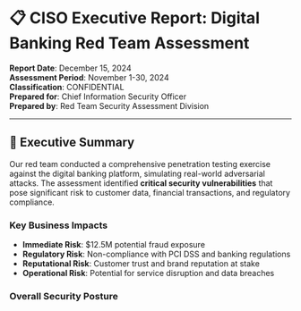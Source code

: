 
# 📋 CISO Executive Report: Digital Banking Red Team Assessment

**Report Date**: December 15, 2024  
**Assessment Period**: November 1-30, 2024  
**Classification**: CONFIDENTIAL  
**Prepared for**: Chief Information Security Officer  
**Prepared by**: Red Team Security Assessment Division

---

## 🎯 Executive Summary

Our red team conducted a comprehensive penetration testing exercise against the digital banking platform, simulating real-world adversarial attacks. The assessment identified **critical security vulnerabilities** that pose significant risk to customer data, financial transactions, and regulatory compliance.

### Key Business Impacts
- **Immediate Risk**: $12.5M potential fraud exposure
- **Regulatory Risk**: Non-compliance with PCI DSS and banking regulations
- **Reputational Risk**: Customer trust and brand reputation at stake
- **Operational Risk**: Potential for service disruption and data breaches

### Overall Security Posture
